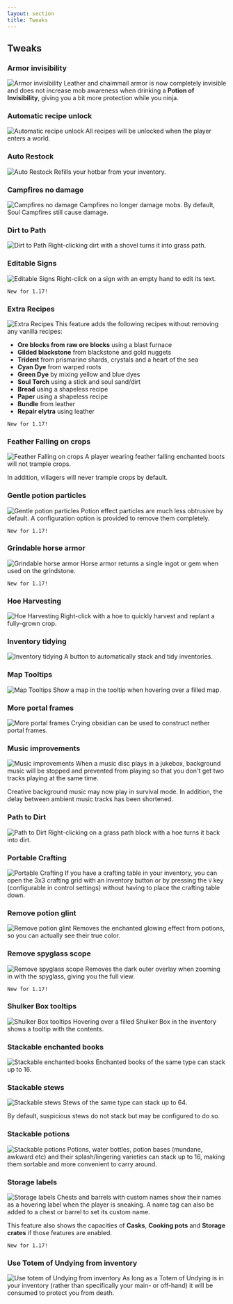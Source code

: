 ```yaml
---
layout: section
title: Tweaks
---
```


## Tweaks

### Armor invisibility
![Armor invisibility](https://github.com/svenhjol/Charm-Assets/blob/master/web/charm-features/armor-invisibility2.png?raw=true)
Leather and chaimmail armor is now completely invisible and does not increase mob awareness when drinking a **Potion of Invisibility**, giving you a bit more protection while you ninja.

### Automatic recipe unlock
![Automatic recipe unlock](https://raw.githubusercontent.com/svenhjol/Charm-Assets/master/web/charm-features/nope.png)
All recipes will be unlocked when the player enters a world.

### Auto Restock
![Auto Restock](https://raw.githubusercontent.com/svenhjol/Charm-Assets/master/web/charm-features/nope.png)
Refills your hotbar from your inventory.

### Campfires no damage
![Campfires no damage](https://github.com/svenhjol/Charm-Assets/blob/master/web/charm-features/campfire-no-damage.png?raw=true)
Campfires no longer damage mobs.
By default, Soul Campfires still cause damage.

### Dirt to Path
![Dirt to Path](https://raw.githubusercontent.com/svenhjol/Charm-Assets/master/web/charm-features/nope.png)
Right-clicking dirt with a shovel turns it into grass path.

### Editable Signs
![Editable Signs](https://raw.githubusercontent.com/svenhjol/Charm-Assets/master/web/charm-features/nope.png)
Right-click on a sign with an empty hand to edit its text.

`New for 1.17!`

### Extra Recipes
![Extra Recipes](https://raw.githubusercontent.com/svenhjol/Charm-Assets/master/web/charm-features/nope.png)
This feature adds the following recipes without removing any vanilla recipes:
* **Ore blocks from raw ore blocks** using a blast furnace
* **Gilded blackstone** from blackstone and gold nuggets
* **Trident** from prismarine shards, crystals and a heart of the sea
* **Cyan Dye** from warped roots
* **Green Dye** by mixing yellow and blue dyes
* **Soul Torch** using a stick and soul sand/dirt
* **Bread** using a shapeless recipe
* **Paper** using a shapeless recipe
* **Bundle** from leather
* **Repair elytra** using leather

`New for 1.17!`

### Feather Falling on crops
![Feather Falling on crops](https://raw.githubusercontent.com/svenhjol/Charm-Assets/master/web/charm-features/nope.png)
A player wearing feather falling enchanted boots will not trample crops.  

In addition, villagers will never trample crops by default.

### Gentle potion particles
![Gentle potion particles](https://raw.githubusercontent.com/svenhjol/Charm-Assets/master/web/charm-features/nope.png)
Potion effect particles are much less obtrusive by default.  A configuration option is provided to remove them completely.

`New for 1.17!`

### Grindable horse armor
![Grindable horse armor](https://raw.githubusercontent.com/svenhjol/Charm-Assets/master/web/charm-features/nope.png)
Horse armor returns a single ingot or gem when used on the grindstone.

`New for 1.17!`

### Hoe Harvesting
![Hoe Harvesting](https://raw.githubusercontent.com/svenhjol/Charm-Assets/master/web/charm-features/nope.png)
Right-click with a hoe to quickly harvest and replant a fully-grown crop.

### Inventory tidying
![Inventory tidying](https://raw.githubusercontent.com/svenhjol/Charm-Assets/master/web/charm-features/nope.png)
A button to automatically stack and tidy inventories.

### Map Tooltips
![Map Tooltips](https://raw.githubusercontent.com/svenhjol/Charm-Assets/master/web/charm-features/nope.png)
Show a map in the tooltip when hovering over a filled map.

### More portal frames
![More portal frames](https://raw.githubusercontent.com/svenhjol/Charm-Assets/master/web/charm-features/nope.png)
Crying obsidian can be used to construct nether portal frames.

### Music improvements
![Music improvements](https://github.com/svenhjol/Charm-Assets/blob/master/web/charm-features/records.png?raw=true)
When a music disc plays in a jukebox, background music will be stopped and prevented from playing so that you don't get two tracks playing at the same time.

Creative background music may now play in survival mode.  In addition, the delay between ambient music tracks has been shortened.

### Path to Dirt
![Path to Dirt](https://github.com/svenhjol/Charm-Assets/blob/master/web/charm-features/dirt-to-path.png?raw=true)
Right-clicking on a grass path block with a hoe turns it back into dirt.

### Portable Crafting
![Portable Crafting](https://raw.githubusercontent.com/svenhjol/Charm-Assets/master/web/charm-features/nope.png)
If you have a crafting table in your inventory, you can open the 3x3 crafting grid with an inventory button or by pressing the `V` key (configurable in control settings) without having to place the crafting table down.

### Remove potion glint
![Remove potion glint](https://raw.githubusercontent.com/svenhjol/Charm-Assets/master/web/charm-features/nope.png)
Removes the enchanted glowing effect from potions, so you can actually see their true color.

### Remove spyglass scope
![Remove spyglass scope](https://raw.githubusercontent.com/svenhjol/Charm-Assets/master/web/charm-features/nope.png)
Removes the dark outer overlay when zooming in with the spyglass, giving you the full view.

`New for 1.17!`

### Shulker Box tooltips
![Shulker Box tooltips](https://raw.githubusercontent.com/svenhjol/Charm-Assets/master/web/charm-features/nope.png)
Hovering over a filled Shulker Box in the inventory shows a tooltip with the contents.

### Stackable enchanted books
![Stackable enchanted books](https://github.com/svenhjol/Charm-Assets/blob/master/web/charm-features/stackable-books.png?raw=true)
Enchanted books of the same type can stack up to 16.

### Stackable stews
![Stackable stews](https://raw.githubusercontent.com/svenhjol/Charm-Assets/master/web/charm-features/nope.png)
Stews of the same type can stack up to 64.

By default, suspicious stews do not stack but may be configured to do so.

### Stackable potions
![Stackable potions](https://github.com/svenhjol/Charm-Assets/blob/master/web/charm-features/stacking-potions.png?raw=true)
Potions, water bottles, potion bases (mundane, awkward etc) and their splash/lingering varieties can stack up to 16, making them sortable and more convenient to carry around.

### Storage labels
![Storage labels](https://raw.githubusercontent.com/svenhjol/Charm-Assets/master/web/charm-features/nope.png)
Chests and barrels with custom names show their names as a hovering label when the player is sneaking.  A name tag can also be added to a chest or barrel to set its custom name.

This feature also shows the capacities of **Casks**, **Cooking pots** and **Storage crates** if those features are enabled.

`New for 1.17!`

### Use Totem of Undying from inventory
![Use totem of Undying from inventory](https://github.com/svenhjol/Charm-Assets/blob/master/web/charm-features/totem.png?raw=true)
As long as a Totem of Undying is in your inventory (rather than specifically your main- or off-hand) it will be consumed to protect you from death.
